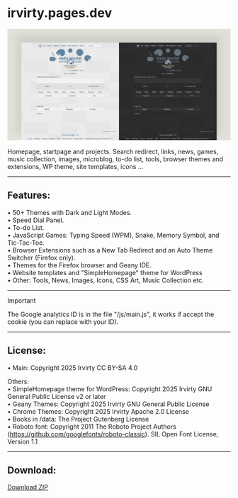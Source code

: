 # irvirty.pages.dev

<!--https://stackoverflow.com/questions/61071158/add-image-with-link-in-githubs-readme-md#-->
[![banner](/img/github-banner-settings.png)](/img/screenshot.png)

Homepage, startpage and projects. Search redirect, links, news, games, music collection, images, microblog, to-do list, tools, browser themes and extensions, WP theme, site templates, icons ...
  
---
  
## Features:  
• 50+ Themes with Dark and Light Modes.  
• Speed Dial Panel.  
• To-do List.  
• JavaScript Games: Typing Speed (WPM), Snake, Memory Symbol, and Tic-Tac-Toe.   
• Browser Extensions such as a New Tab Redirect and an Auto Theme Switcher (Firefox only).  
• Themes for the Firefox browser and Geany IDE.  
• Website templates and "SimpleHomepage" theme for WordPress  
• Other: Tools, News, Images, Icons, CSS Art, Music Collection etc.  
  
---
  
> [!IMPORTANT]
> The Google analytics ID is in the file "/js/main.js", it works if accept the cookie (you can replace with your ID).  
  
---
  
## License:  
  
• Main: Copyright 2025 Irvirty CC BY-SA 4.0  
  
Others:  
• SimpleHomepage theme for WordPress: Copyright 2025 Irvirty GNU General Public License v2 or later  
• Geany Themes: Copyright 2025 Irvirty GNU General Public License  
• Chrome Themes: Copyright 2025 Irvirty Apache 2.0 License  
• Books in /data: The Project Gutenberg License  
• Roboto font: Copyright 2011 The Roboto Project Authors (https://github.com/googlefonts/roboto-classic). SIL Open Font License, Version 1.1  
  
---  
  
## Download:
  
[Download ZIP](https://github.com/irvirty/irvirty.pages.dev/archive/refs/heads/main.zip)

<!--
Tags backup:
javascript, css, html, website, portfolio, web-development, projects, personal-website, homepage, startpage, web-design, webdev, webdesign, cloudflare-page, search-redirect,  static-site,
-->



  

